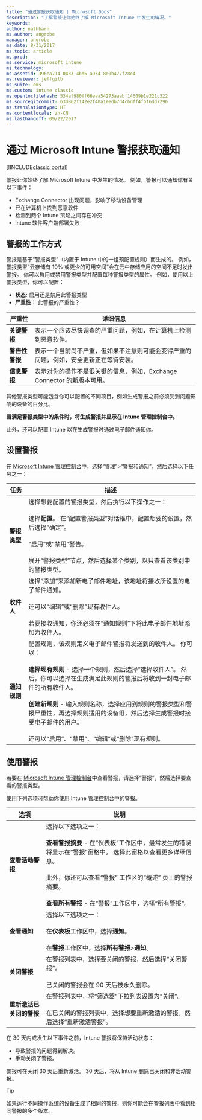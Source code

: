 ```yaml
---
title: "通过警报获取通知 | Microsoft Docs"
description: "了解警报让你始终了解 Microsoft Intune 中发生的情况。"
keywords: 
author: nathbarn
ms.author: angrobe
manager: angrobe
ms.date: 8/31/2017
ms.topic: article
ms.prod: 
ms.service: microsoft intune
ms.technology: 
ms.assetid: 396ea714 0433 4bd5 a934 8d0b477f28e4
ms.reviewer: jeffgilb
ms.suite: ems
ms.custom: intune classic
ms.openlocfilehash: 534af980ff66eaa54273aaabf14609b1e221c322
ms.sourcegitcommit: 63d862f142e2f40a1eedb7d4cbdff4fbf6dd7296
ms.translationtype: HT
ms.contentlocale: zh-CN
ms.lasthandoff: 09/22/2017
---
```

#  <a name="use-alerts-to-get-notified-by-microsoft-intune"></a>通过 Microsoft Intune 警报获取通知

[!INCLUDE[classic portal](../includes/classic-portal.md)]

警报让你始终了解 Microsoft Intune 中发生的情况。 例如，警报可以通知你有关以下事件：
- Exchange Connector 出现问题，影响了移动设备管理
- 已在计算机上找到恶意软件
- 检测到两个 Intune 策略之间存在冲突
- Intune 软件客户端部署失败

## <a name="how-alerts-work"></a>警报的工作方式

警报是基于“警报类型”（内置于 Intune 中的一组预配置规则）而生成的。 例如，警报类型“云存储有 10% 或更少的可用空间”会在云中存储应用的空间不足时发出警报。 你可以启用或禁用警报类型并配置每种警报类型的属性。 例如，使用以上警报类型，你可以配置：

- **状态:** 启用还是禁用此警报类型
- **严重性：** 此警报的严重性？

|严重性|详细信息|
|--|---|
|**关键警报**|表示一个应该尽快调查的严重问题，例如，在计算机上检测到恶意软件。|
|**警告性警报**|表示一个当前尚不严重，但如果不注意则可能会变得严重的问题，例如，安全更新正在等待安装。|
|**信息警报**|表示对你的操作不是很关键的信息，例如，Exchange Connector 的新版本可用。|

其他警报类型可能包含你可以配置的不同项目，例如生成警报之前必须受到问题影响的设备的百分比。

**当满足警报类型中的条件时，将生成警报并显示在 Intune 管理控制台中。**

此外，还可以配置 Intune 以在生成警报时通过电子邮件通知你。

## <a name="set-up-alerts"></a>设置警报

在 [Microsoft Intune 管理控制台](https://manage.microsoft.com)中，选择“管理”&gt;“警报和通知”，然后选择以下任务之一：

|任务|描述|
|---|------|
|**警报类型**|选择想要配置的警报类型，然后执行以下操作之一：<br /><br />选择**配置**。 在“配置警报类型”对话框中，配置想要的设置，然后选择“确定”。<br /><br />“启用”或“禁用”警告。<br /><br />展开“警报类型”节点，然后选择某个类别，以只查看该类别中的警报类型。|
|**收件人**|选择“添加”来添加新电子邮件地址，该地址将接收所设置的电子邮件通知。<br /><br />还可以“编辑”或“删除”现有收件人。<br /><br />若要接收通知，你还必须在“通知规则”下将此电子邮件地址添加为收件人。|
|**通知规则**|配置规则，该规则定义电子邮件警报将发送到的收件人。 你可以：<br /><br />**选择现有规则** - 选择一个规则，然后选择“选择收件人”。 然后，你可以选择在生成满足此规则的警报后将收到一封电子邮件的所有收件人。<br /><br />**创建新规则** - 输入规则名称，选择应用到规则的警报类型和警报严重性，再选择规则适用的设备组，然后选择生成警报时接受电子邮件的用户。<br /><br />还可以“启用”、“禁用”、“编辑”或“删除”现有规则。|

## <a name="working-with-alerts"></a>使用警报

若要在 [Microsoft Intune 管理控制台](https://manage.microsoft.com)中查看警报，请选择“警报”，然后选择要查看的警报类型。

使用下列选项可帮助你使用 Intune 管理控制台中的警报。

|选项|说明|
|-----|----|
|**查看活动警报**|选择以下选项之一：<br /><br />**查看警报摘要** - 在“仪表板”工作区中，最常发生的错误将显示在“警报”窗格中。 选择此窗格以查看更多详细信息。<br /><br />此外，你还可以查看“警报”  工作区的“概述”  页上的警报摘要。<br /><br />**查看所有警报** - 在“警报”工作区中，选择“所有警报”。|
|**查看通知**|选择以下选项之一：<br /><br />在**仪表板**工作区中，选择**通知**。<br /><br />在**警报**工作区中，选择**所有警报**&gt;**通知**。|
|**关闭警报**|在警报列表中，选择要关闭的警报，然后选择“关闭警报”。<br /><br />已关闭的警报会在 90 天后被永久删除。|
|**重新激活已关闭的警报**|在警报列表中，将“筛选器”下拉列表设置为“关闭”。<br /><br />在已关闭的警报列表中，选择想要重新激活的警报，然后选择“重新激活警报”。|

在 30 天内或发生以下事件之前，Intune 警报将保持活动状态：

- 导致警报的问题得到解决。
- 手动关闭了警报。

警报可在关闭 30 天后重新激活。 30 天后，将从 Intune 删除已关闭和非活动警报。

> [!TIP]
> 如果运行不同操作系统的设备生成了相同的警报，则你可能会在警报列表中看到相同警报的多个版本。
